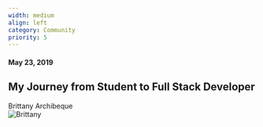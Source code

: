 ```yaml
---
width: medium
align: left
category: Community
priority: 5
---
```

#### May 23, 2019

## My Journey from Student to Full Stack Developer

Brittany Archibeque  
![Brittany](/img/Brittany.png)